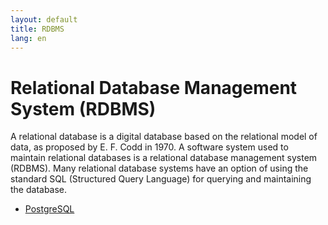 ```yaml
---
layout: default
title: RDBMS
lang: en
---
```

# Relational Database Management System (RDBMS) 

A relational database is a digital database based on the relational model of data, as proposed by E. F. Codd in 1970. A software system used to maintain relational databases is a relational database management system (RDBMS). Many relational database systems have an option of using the standard SQL (Structured Query Language) for querying and maintaining the database.

* [PostgreSQL](/foss_topics/rdbms/postgresql)
